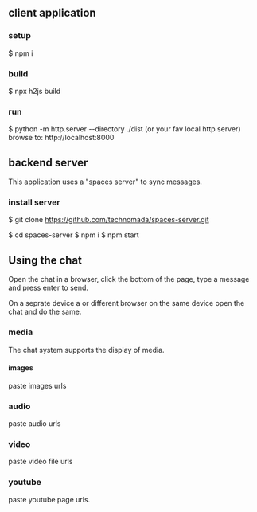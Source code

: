 ## client application

### setup
$ npm i

### build
$ npx h2js build

### run
$ python -m http.server --directory ./dist   (or your fav local http server)
browse to: http://localhost:8000

## backend server

This application uses a "spaces server" to sync messages.

### install server
$ git clone https://github.com/technomada/spaces-server.git

$ cd spaces-server
$ npm i
$ npm start


## Using the chat

Open the chat in a browser, click the bottom of the page, type a message and press enter to send.

On a seprate device a or different browser on the same device open the chat and do the same.

### media
The chat system supports the display of media.

#### images
paste images urls

### audio
paste audio urls

### video
paste video file urls

### youtube
paste youtube page urls.
